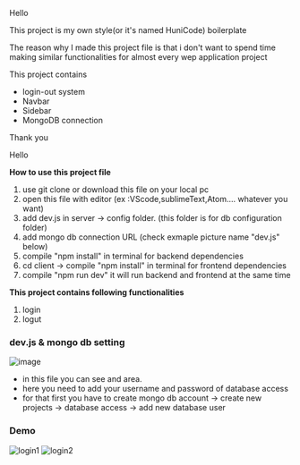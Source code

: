 Hello

This project is my own style(or it's named HuniCode) boilerplate

The reason why I made this project file is that i don't want to spend time making similar functionalities for almost every wep application project

This project contains

- login-out system
- Navbar
- Sidebar
- MongoDB connection

Thank you

Hello

**How to use this project file**

1. use git clone or download this file on your local pc
2. open this file with editor (ex :VScode,sublimeText,Atom.... whatever you want)
3. add dev.js in server -> config folder. (this folder is for db configuration folder)
4. add mongo db connection URL (check exmaple picture name "dev.js" below)
5. compile "npm install" in terminal for backend dependencies
6. cd client -> compile "npm install" in terminal for frontend dependencies
7. compile "npm run dev" it will run backend and frontend at the same time

**This project contains following functionalities**

1. login
2. logut

### dev.js & mongo db setting

![image](https://user-images.githubusercontent.com/45092135/99144619-a401cb00-2667-11eb-8bfa-b542c68a51cd.png)

- in this file you can see <username> and <password> area.
- here you need to add your username and password of database access
- for that first you have to create mongo db account -> create new projects -> database access -> add new database user

### Demo

![login1](https://user-images.githubusercontent.com/45092135/98518825-35d89500-2270-11eb-89ec-0676d999b799.JPG)
![login2](https://user-images.githubusercontent.com/45092135/98518830-37a25880-2270-11eb-94ed-9585d9809688.JPG)
